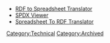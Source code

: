   - [RDF to Spreadsheet
    Translator](Technical_Team/Old/Sandbox_for_Tools/RDF_to_Spreadsheet_Translator "wikilink")
  - [SPDX
    Viewer](Technical_Team/Old/Sandbox_for_Tools/SPDX_Viewer "wikilink")
  - [Spreadsheet To RDF
    Translator](Technical_Team/Old/Sandbox_for_Tools/Spreadsheet_To_RDF_Translator "wikilink")

[Category:Technical](Category:Technical "wikilink")
[Category:Archived](Category:Archived "wikilink")
